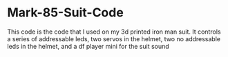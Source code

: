 # Mark-85-Suit-Code
This code is the code that I used on my 3d printed iron man suit. It controls a series of addressable leds, two servos in the helmet, two no addressable leds in the helmet, and a df player mini for the suit sound
